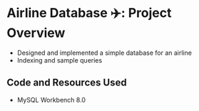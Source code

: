 # Airline Database :airplane:: Project Overview
* Designed and implemented a simple database for an airline
* Indexing and sample queries

## Code and Resources Used
* MySQL Workbench 8.0
